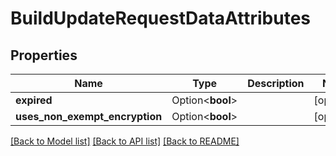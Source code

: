 # BuildUpdateRequestDataAttributes

## Properties

Name | Type | Description | Notes
------------ | ------------- | ------------- | -------------
**expired** | Option<**bool**> |  | [optional]
**uses_non_exempt_encryption** | Option<**bool**> |  | [optional]

[[Back to Model list]](../README.md#documentation-for-models) [[Back to API list]](../README.md#documentation-for-api-endpoints) [[Back to README]](../README.md)


